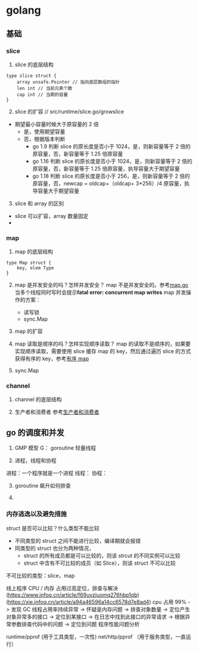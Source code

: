 # golang

## 基础

### slice

1. slice 的底层结构

```golang
type slice struct {
    array unsafe.Pointer // 指向底层数组的指针
    len int // 当前元素个数
    cap int // 当期的容量
}
```

2. slice 的扩容
   // src/runtime/slice.go/growslice

- 期望最小容量时候大于原容量的 2 倍
  - 是，使用期望容量
  - 否，根据版本判断
    - go 1.9 判断 slice 的原长度是否小于 1024，是，则新容量等于 2 倍的原容量，否，新容量等于 1.25 倍原容量
    - go 1.16 判断 slice 的原长度是否小于 1024，是，则新容量等于 2 倍的原容量，否，新容量等于 1.25 倍原容量，执导容量大于期望容量
    - go 1.18 判断 slice 的原长度是否小于 256，是，则新容量等于 2 倍的原容量，否，newcap = oldcap+（oldcap+ 3\*256）/4 原容量，执导容量大于期望容量

3. slice 和 array 的区别

- slice 可以扩容，array 数量固定
-

### map

1. map 的底层结构

```golang
type Map struct {
	key, elem Type
}

```

2. map 是并发安全的吗？怎样并发安全？
   map 不是并发安全的。参考[map.go](./map.go)当多个线程同时写时会提示**fatal error: concurrent map writes**
   map 并发操作的方案：
   - 读写锁
   - sync.Map
3. map 的扩容

4. map 读取是顺序的吗？怎样实现顺序读取？
   map 的读取不是顺序的，如果要实现顺序读取，需要使用 slice 缓存 map 的 key，然后通过遍历 slice 的方式获得有序的 key，参考[有序 map](./map_seq.go)

5. sync.Map

### channel

1. channel 的底层结构

2. 生产者和消费者
   参考[生产者和消费者](./producer_consumer.go)

## go 的调度和并发

1. GMP 模型
   G： goroutine 轻量线程

2. 进程，线程和协程

进程：一个程序就是一个进程
线程：
协程：

3. goroutine 飙升如何排查

4.

### 内存逃逸以及避免措施

struct 是否可以比较？什么类型不能比较

- 不同类型的 struct 之间不能进行比较，编译期就会报错
- 同类型的 struct 也分为两种情况，
  - struct 的所有成员都是可以比较的，则该 strcut 的不同实例可以比较
  - struct 中含有不可比较的成员（如 Slice），则该 struct 不可以比较

不可比较的类型：slice，map

线上程序 CPU / 内存 占用过高定位，排查与解决
(https://www.infoq.cn/article/f69uvzjuomq276hbp1qb)
(https://xie.infoq.cn/article/a94a46596a14cc6578d7e8ad4)
cpu 占用 99% -> 发现 GC 线程占用率持续异常 -> 怀疑是内存问题 -> 排查对象数量 -> 定位产生对象异常多的接口 -> 定位到某接口 -> 在日志中找到此接口的异常请求 -> 根据异常参数排查代码中的问题 -> 定位到问题
程序性能问题分析

runtime/pprof (用于工具类型，一次性)
net/http/pprof （用于服务类型，一直运行）
